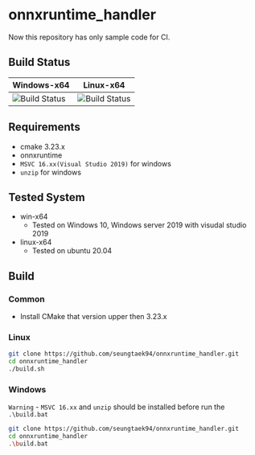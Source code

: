 # onnxruntime_handler

Now this repository has only sample code for CI.

## Build Status
| Windows-x64                                                                                                                        | Linux-x64                                                                                                                            |
|------------------------------------------------------------------------------------------------------------------------------------|--------------------------------------------------------------------------------------------------------------------------------------|
| ![Build Status](https://github.com/seungtaek94/onnxruntime_handler/actions/workflows/build_orthandler_win-x64_debug.yml/badge.svg) | ![Build Status](https://github.com/seungtaek94/onnxruntime_handler/actions/workflows/build_orthandler_linux-x64_debug.yml/badge.svg) |

## Requirements
- cmake 3.23.x
- onnxruntime
- `MSVC 16.xx(Visual Studio 2019)` for windows
- `unzip` for windows

## Tested System
- win-x64
  - Tested on Windows 10, Windows server 2019 with visudal studio 2019
- linux-x64
  - Tested on ubuntu 20.04

## Build
### Common
- Install CMake that version upper then 3.23.x

### Linux
```Bash
git clone https://github.com/seungtaek94/onnxruntime_handler.git
cd onnxruntime_handler
./build.sh
```

### Windows
`Warning` - `MSVC 16.xx` and `unzip` should be installed before run the `.\build.bat`

```Bash
git clone https://github.com/seungtaek94/onnxruntime_handler.git
cd onnxruntime_handler
.\build.bat
```
   
